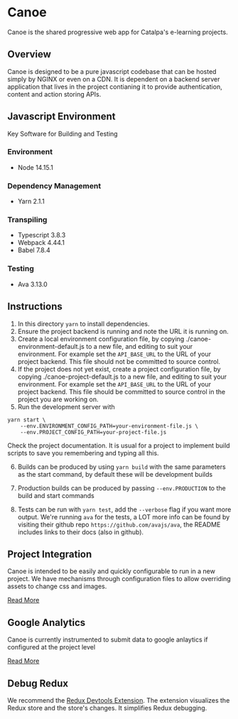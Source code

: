# Canoe

Canoe is the shared progressive web app for Catalpa's e-learning projects.

## Overview

Canoe is designed to be a pure javascript codebase that can be hosted simply by NGINX or even on a CDN.
It is dependent on a backend server application that lives in the project contianing it to provide authentication, content and action storing APIs.

## Javascript Environment

Key Software for Building and Testing

### Environment
- Node 14.15.1

### Dependency Management
- Yarn 2.1.1

### Transpiling
- Typescript 3.8.3
- Webpack 4.44.1
- Babel 7.8.4

### Testing
- Ava 3.13.0

## Instructions

1. In this directory `yarn` to install dependencies.
2. Ensure the project backend is running and note the URL it is running on.
3. Create a local environment configuration file, by copying ./canoe-environment-default.js to a new file, and editing to suit your environment. For example set the `API_BASE_URL` to the URL of your project backend.
This file should not be committed to source control.
4. If the project does not yet exist, create a project configuration file, by copying ./canoe-project-default.js to a new file, and editing to suit your environment. For example set the `API_BASE_URL` to the URL of your project backend.
This file should be committed to source control in the project you are working on.
5. Run the development server with 
```
yarn start \
    --env.ENVIRONMENT_CONFIG_PATH=your-environment-file.js \
    --env.PROJECT_CONFIG_PATH=your-project-file.js
```
Check the project documentation. It is usual for a project to implement build scripts to save you remembering and typing all this.

6. Builds can be produced by using `yarn build` with the same parameters as the start command, by default these will be development builds

7. Production builds can be produced by passing `--env.PRODUCTION` to the build and start commands

8. Tests can be run with `yarn test`, add the `--verbose` flag if you want more output.  We're running `ava` for the tests, a LOT more info can be found by visiting their github repo `https://github.com/avajs/ava`, the README includes links to their docs (also in github).

## Project Integration

Canoe is intended to be easily and quickly configurable to run in a new project. We have mechanisms through configuration files to allow overriding assets to change css and images.

[Read More](./README_PROJECT_INTEGRATION.md)

## Google Analytics

Canoe is currently instrumented to submit data to google anlaytics if configured at the project level

[Read More](./README_GOOGLE_ANALYTICS.md)

## Debug Redux

We recommend the [Redux Devtools Extension](https://github.com/zalmoxisus/redux-devtools-extension). The extension visualizes the Redux store and the store's changes. It simplifies Redux debugging.
